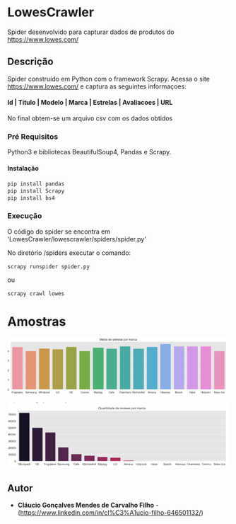 # LowesCrawler
Spider desenvolvido para capturar dados de produtos do https://www.lowes.com/

## Descrição 
Spider construído em Python com o framework Scrapy. Acessa o site https://www.lowes.com/ e captura as seguintes informaçoes:
#### Id | Titulo | Modelo | Marca | Estrelas | Avaliacoes | URL

No final obtem-se um arquivo csv com os dados obtidos

### Pré Requisitos

Python3 e bibliotecas BeautifulSoup4, Pandas e Scrapy.

#### Instalação
```
pip install pandas
pip install Scrapy
pip install bs4
```

### Execução
O código do spider se encontra em 'LowesCrawler/lowescrawler/spiders/spider.py'

No diretório /spiders executar o comando:
```
scrapy runspider spider.py
```
ou
```
scrapy crawl lowes
```


# Amostras
![alt Text](https://github.com/clauciof/imagens/blob/master/analise1.png)


![alt Text](https://github.com/clauciof/imagens/blob/master/analise2.png)


## Autor

* **Cláucio Gonçalves Mendes de Carvalho Filho** - (https://www.linkedin.com/in/cl%C3%A1ucio-filho-646501132/)


